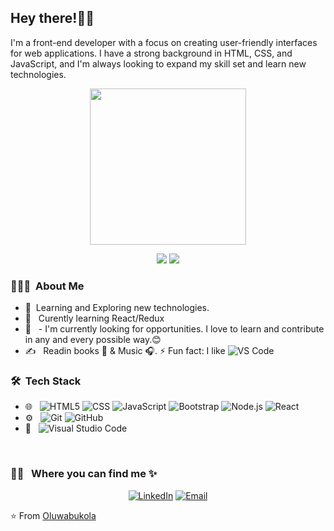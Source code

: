 <h2> Hey there!👋🫶 </h2>
I'm a front-end developer with a focus on creating user-friendly interfaces for web applications. I have a strong background in HTML, CSS, and JavaScript, and I'm always looking to expand my skill set and learn new technologies.
<p align="center">
  <img width="250" src="https://media.giphy.com/media/jIgXf4hgbHCeKiXpvt/giphy.gif">
</p>


<p align="center">
<a href= "https://dev.to/ari_hacks"><img src="https://img.icons8.com/windows/32/000000/dev.png"/></a>
<a href= "https://twitter.com/ari_hacks"><img src="https://img.icons8.com/material-outlined/30/000000/twitter.png"/></a>
</p>

<h3> 👨🏻‍💻 &nbsp;About Me </h3>

- 🤔 &nbsp;Learning and Exploring new technologies.
- 💼 &nbsp; Curently learning React/Redux
- 🌱 &nbsp; - I'm currently looking for opportunities. I love to learn and contribute in any and every possible way.😊
- ✍️ &nbsp; Readin books 📔 & Music 🎧.
⚡ Fun fact: I like ![VS Code](http://img.shields.io/badge/-VS%20Code-007ACC?style=flat-square&logo=visual-studio-code&logoColor=ffffff)

<h3> 🛠 &nbsp;Tech Stack</h3>

- 🌐 &nbsp;
  ![HTML5](https://img.shields.io/badge/-HTML5-333333?style=flat&logo=HTML5)
  ![CSS](https://img.shields.io/badge/-CSS-333333?style=flat&logo=CSS3&logoColor=1572B6)
  ![JavaScript](https://img.shields.io/badge/-JavaScript-333333?style=flat&logo=javascript)
  ![Bootstrap](https://img.shields.io/badge/-Bootstrap-333333?style=flat&logo=bootstrap&logoColor=563D7C)
  ![Node.js](https://img.shields.io/badge/-Node.js-333333?style=flat&logo=node.js)
  ![React](https://img.shields.io/badge/-React-333333?style=flat&logo=react)
- ⚙️ &nbsp;
  ![Git](https://img.shields.io/badge/-Git-333333?style=flat&logo=git)
  ![GitHub](https://img.shields.io/badge/-GitHub-333333?style=flat&logo=github)
- 🔧 &nbsp;
  ![Visual Studio Code](https://img.shields.io/badge/-Visual%20Studio%20Code-333333?style=flat&logo=visual-studio-code&logoColor=007ACC)


<br/>


<h3> 🤝🏻 &nbsp; Where you can find me ✨</h3>

<p align="center">
<a href="linkedin.com/in/mudashir-roheemoh-74127824b"><img alt="LinkedIn" src="https://img.shields.io/badge/linkedin.com/in/mudashir-roheemoh-74127824b-blue?style=flat-square&logo=linkedin"></a>
<a href="mailto:roheemohmudashir@gmail.com"><img alt="Email" src="https://img.shields.io/badge/Email-roheemohmudashir@gmail.com-blue?style=flat-square&logo=gmail"></a>
</p>

⭐️ From [Oluwabukola](https://github.com/oluwabukola2610)
